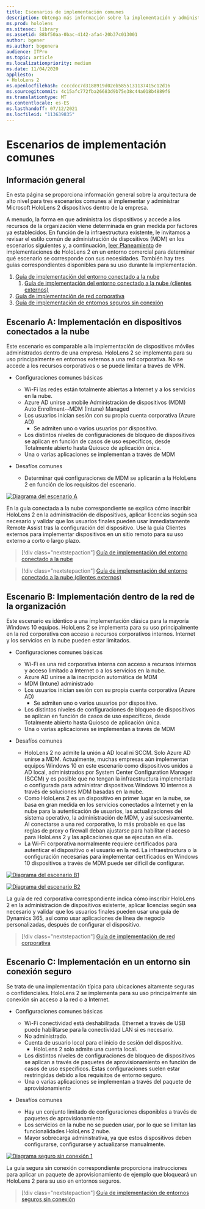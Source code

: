 ```yaml
---
title: Escenarios de implementación comunes
description: Obtenga más información sobre la implementación y administración de HoloLens en entornos empresariales, incluida la infraestructura, la Azure Active Directory y la administración de dispositivos móviles.
ms.prod: hololens
ms.sitesec: library
ms.assetid: 88bf50aa-0bac-4142-afa4-20b37c013001
author: bgener
ms.author: bogenera
audience: ITPro
ms.topic: article
ms.localizationpriority: medium
ms.date: 11/04/2020
appliesto:
- HoloLens 2
ms.openlocfilehash: ccccdcc7d3188919d02eb5855131137415c12d16
ms.sourcegitcommit: 4c15afc772fba26683d9b75e38c44a018b4889f6
ms.translationtype: MT
ms.contentlocale: es-ES
ms.lasthandoff: 07/12/2021
ms.locfileid: "113639835"
---
```

# <a name="common-deployment-scenarios"></a>Escenarios de implementación comunes

## <a name="overview"></a>Información general

En esta página se proporciona información general sobre la arquitectura de alto nivel para tres escenarios comunes al implementar y administrar Microsoft HoloLens 2 dispositivos dentro de la empresa.

A menudo, la forma en que administra los dispositivos y accede a los recursos de la organización viene determinada en gran medida por factores ya establecidos. En función de la infraestructura existente, le invitamos a revisar el estilo común de administración de dispositivos (MDM) en los escenarios siguientes y, a continuación, [leer Planeamiento](hololens-core-components.md) de implementaciones de HoloLens 2 en un entorno comercial para determinar qué escenario se corresponde con sus necesidades. También hay tres guías correspondientes disponibles para su uso durante la implementación.


 1. [Guía de implementación del entorno conectado a la nube](hololens2-cloud-connected-overview.md)
     1. [Guía de implementación del entorno conectado a la nube (clientes externos)](hololens2-deployment-guide.md)
 1. [Guía de implementación de red corporativa](hololens2-corp-connected-overview.md)
 1. [Guía de implementación de entornos seguros sin conexión](hololens-common-scenarios-offline-secure.md)

## <a name="scenario-a-deploy-to-cloud-connected-devices"></a>Escenario A: Implementación en dispositivos conectados a la nube

Este escenario es comparable a la implementación de dispositivos móviles administrados dentro de una empresa. HoloLens 2 se implementa para su uso principalmente en entornos externos a una red corporativa. No se accede a los recursos corporativos o se puede limitar a través de VPN. 
 * Configuraciones comunes básicas
   * Wi-Fi las redes están totalmente abiertas a Internet y a los servicios en la nube.
   * Azure AD unirse a mobile Administración de dispositivos (MDM) Auto Enrollment--MDM (Intune) Managed
   * Los usuarios inician sesión con su propia cuenta corporativa (Azure AD)
     * Se admiten uno o varios usuarios por dispositivo.
   * Los distintos niveles de configuraciones de bloqueo de dispositivos se aplican en función de casos de uso específicos, desde Totalmente abierto hasta Quiosco de aplicación única.
   * Una o varias aplicaciones se implementan a través de MDM

* Desafíos comunes
   * Determinar qué configuraciones de MDM se aplicarán a la HoloLens 2 en función de los requisitos del escenario.

[![Diagrama del escenario A ](images/deployment-guides-revised-scenario-a.png)](images/deployment-guides-revised-scenario-a.png#lightbox)

En la guía conectada a la nube correspondiente se explica cómo inscribir HoloLens 2 en la administración de dispositivos, aplicar licencias según sea necesario y validar que los usuarios finales pueden usar inmediatamente Remote Assist tras la configuración del dispositivo. Use la guía Clientes externos para implementar dispositivos en un sitio remoto para su uso externo a corto o largo plazo.

> [!div class="nextstepaction"]
> [Guía de implementación del entorno conectado a la nube](hololens2-cloud-connected-overview.md)

> [!div class="nextstepaction"]
> [Guía de implementación del entorno conectado a la nube (clientes externos)](hololens2-deployment-guide.md)

## <a name="scenario-b-deploy-inside-your-organizations-network"></a>Escenario B: Implementación dentro de la red de la organización

Este escenario es idéntico a una implementación clásica para la mayoría Windows 10 equipos. HoloLens 2 se implementa para su uso principalmente en la red corporativa con acceso a recursos corporativos internos. Internet y los servicios en la nube pueden estar limitados. 

 * Configuraciones comunes básicas
   * Wi-Fi es una red corporativa interna con acceso a recursos internos y acceso limitado a Internet o a los servicios en la nube.
   * Azure AD unirse a la inscripción automática de MDM
   * MDM (Intune) administrado
   * Los usuarios inician sesión con su propia cuenta corporativa (Azure AD)
     * Se admiten uno o varios usuarios por dispositivo.
   * Los distintos niveles de configuraciones de bloqueo de dispositivos se aplican en función de casos de uso específicos, desde Totalmente abierto hasta Quiosco de aplicación única.
   * Una o varias aplicaciones se implementan a través de MDM

 * Desafíos comunes
   * HoloLens 2 no admite la unión a AD local ni SCCM. Solo Azure AD unirse a MDM. Actualmente, muchas empresas aún implementan equipos Windows 10 en este escenario como dispositivos unidos a AD local, administrados por System Center Configuration Manager (SCCM) y es posible que no tengan la infraestructura implementada o configurada para administrar dispositivos Windows 10 internos a través de soluciones MDM basadas en la nube.
   * Como HoloLens 2 es un dispositivo en primer lugar en la nube, se basa en gran medida en los servicios conectados a Internet y en la nube para la autenticación de usuarios, las actualizaciones del sistema operativo, la administración de MDM, y así sucesivamente. Al conectarse a una red corporativa, lo más probable es que las reglas de proxy o firewall deban ajustarse para habilitar el acceso para HoloLens 2 y las aplicaciones que se ejecutan en ella.
   * La Wi-Fi corporativa normalmente requiere certificados para autenticar el dispositivo o el usuario en la red. La infraestructura o la configuración necesarias para implementar certificados en Windows 10 dispositivos a través de MDM puede ser difícil de configurar.

[![Diagrama del escenario B1 ](images/deployment-guides-revised-scenario-b-01-1.png)](images/deployment-guides-revised-scenario-b-01-1.png#lightbox)

[![Diagrama del escenario B2 ](images/deployment-guides-revised-scenario-b-02-1.png)](images/deployment-guides-revised-scenario-b-02-1.png#lightbox)

La guía de red corporativa correspondiente indica cómo inscribir HoloLens 2 en la administración de dispositivos existente, aplicar licencias según sea necesario y validar que los usuarios finales pueden usar una guía de Dynamics 365, así como usar aplicaciones de línea de negocio personalizadas, después de configurar el dispositivo.

> [!div class="nextstepaction"]
> [Guía de implementación de red corporativa](hololens2-corp-connected-overview.md)

## <a name="scenario-c-deploy-in-secure-offline-environment"></a>Escenario C: Implementación en un entorno sin conexión seguro

Se trata de una implementación típica para ubicaciones altamente seguras o confidenciales. HoloLens 2 se implementa para su uso principalmente sin conexión sin acceso a la red o a Internet. 
 * Configuraciones comunes básicas
   * Wi-Fi conectividad está deshabilitada. Ethernet a través de USB puede habilitarse para la conectividad LAN si es necesario.
   * No administrado.
   * Cuenta de usuario local para el inicio de sesión del dispositivo.
     * HoloLens 2 solo admite una cuenta local.
   * Los distintos niveles de configuraciones de bloqueo de dispositivos se aplican a través de paquetes de aprovisionamiento en función de casos de uso específicos. Estas configuraciones suelen estar restringidas debido a los requisitos de entorno seguro.
   * Una o varias aplicaciones se implementan a través del paquete de aprovisionamiento

 * Desafíos comunes
   * Hay un conjunto limitado de configuraciones disponibles a través de paquetes de aprovisionamiento
   * Los servicios en la nube no se pueden usar, por lo que se limitan las funcionalidades HoloLens 2 nube.
   * Mayor sobrecarga administrativa, ya que estos dispositivos deben configurarse, configurarse y actualizarse manualmente.

[![Diagrama seguro sin conexión 1 ](images/deployment-guides-revised-scenario-c-01.png)](images/deployment-guides-revised-scenario-c-01.png#lightbox)

La guía segura sin conexión correspondiente proporciona instrucciones para aplicar un paquete de aprovisionamiento de ejemplo que bloqueará un HoloLens 2 para su uso en entornos seguros.

> [!div class="nextstepaction"]
> [Guía de implementación de entornos seguros sin conexión](hololens-common-scenarios-offline-secure.md)


